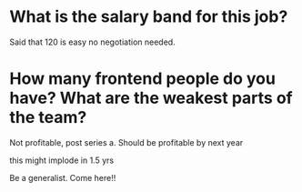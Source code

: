 # What is the salary band for this job?

Said that 120 is easy no negotiation needed.

# How many frontend people do you have? What are the weakest parts of the team?


Not profitable, post series a. Should be profitable by next year

this might implode in 1.5 yrs

Be a generalist. Come here!!